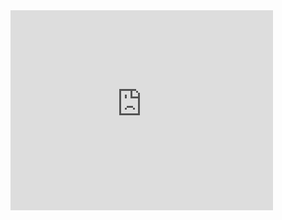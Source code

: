 <iframe width="420" height="320" src="https://www.youtube.com/embed/LTwTKUrvR94" frameborder="0" allowfullscreen></iframe>
